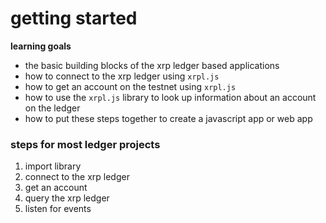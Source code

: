 # getting started

**learning goals**

-  the basic building blocks of the xrp ledger based applications
-  how to connect to the xrp ledger using `xrpl.js`
-  how to get an account on the testnet using `xrpl.js`
-  how to use the `xrpl.js` library to look up information about an account on the ledger
-  how to put these steps together to create a javascript app or web app

###  steps for most ledger projects

1.  import library
2.  connect to the xrp ledger
3.  get an account
4.  query the xrp ledger
5.  listen for events
